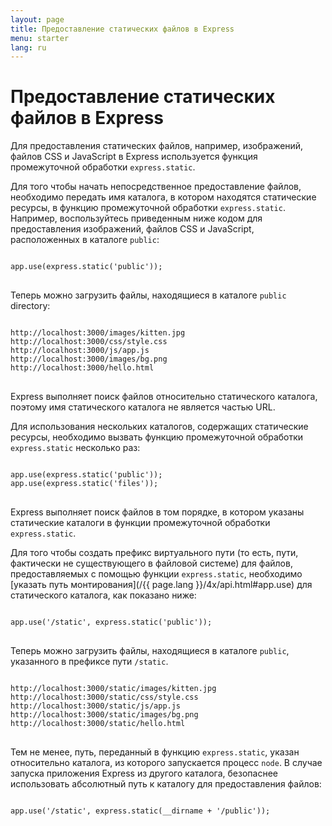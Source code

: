 ```yaml
---
layout: page
title: Предоставление статических файлов в Express
menu: starter
lang: ru
---
```

<!---
 Copyright (c) 2016 StrongLoop, IBM, and Express Contributors
 License: MIT
-->

# Предоставление статических файлов в Express

Для предоставления статических файлов, например, изображений, файлов CSS и JavaScript в Express используется функция промежуточной обработки `express.static`.

Для того чтобы начать непосредственное предоставление файлов, необходимо передать имя каталога, в котором находятся статические ресурсы, в функцию промежуточной обработки `express.static`. Например, воспользуйтесь приведенным ниже кодом для предоставления изображений, файлов CSS и JavaScript, расположенных в каталоге `public`:

<pre>
<code class="language-javascript" translate="no">
app.use(express.static('public'));
</code>
</pre>

Теперь можно загрузить файлы, находящиеся в каталоге `public` directory:

<pre>
<code class="language-javascript" translate="no">
http://localhost:3000/images/kitten.jpg
http://localhost:3000/css/style.css
http://localhost:3000/js/app.js
http://localhost:3000/images/bg.png
http://localhost:3000/hello.html
</code>
</pre>

<div class="doc-box doc-info">
Express выполняет поиск файлов относительно статического каталога, поэтому имя статического каталога не является частью URL.
</div>

Для использования нескольких каталогов, содержащих статические ресурсы, необходимо вызвать функцию промежуточной обработки `express.static` несколько раз:

<pre>
<code class="language-javascript" translate="no">
app.use(express.static('public'));
app.use(express.static('files'));
</code>
</pre>

Express выполняет поиск файлов в том порядке, в котором указаны статические каталоги в функции промежуточной обработки `express.static`.

Для того чтобы создать префикс виртуального пути (то есть, пути, фактически не существующего в файловой системе) для файлов, предоставляемых с помощью функции `express.static`, необходимо [указать путь монтирования](/{{ page.lang }}/4x/api.html#app.use) для статического каталога, как показано ниже:

<pre>
<code class="language-javascript" translate="no">
app.use('/static', express.static('public'));
</code>
</pre>

Теперь можно загрузить файлы, находящиеся в каталоге `public`, указанного в префиксе пути `/static`.

<pre>
<code class="language-javascript" translate="no">
http://localhost:3000/static/images/kitten.jpg
http://localhost:3000/static/css/style.css
http://localhost:3000/static/js/app.js
http://localhost:3000/static/images/bg.png
http://localhost:3000/static/hello.html
</code>
</pre>

Тем не менее, путь, переданный в функцию `express.static`, указан относительно каталога, из которого запускается процесс `node`. В случае запуска приложения Express из другого каталога, безопаснее использовать абсолютный путь к каталогу для предоставления файлов:

<pre>
<code class="language-javascript" translate="no">
app.use('/static', express.static(__dirname + '/public'));
</code>
</pre>
